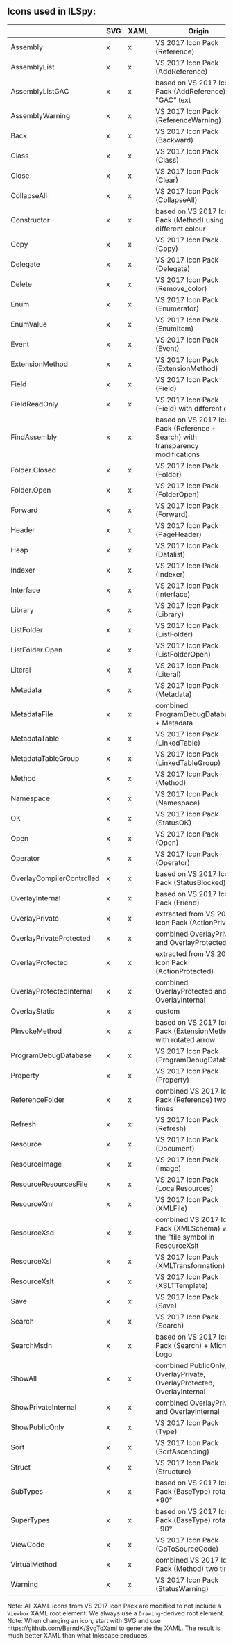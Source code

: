 Icons used in ILSpy:
--------------------

|                           | SVG | XAML | Origin                                                                          | Notes   |
|---------------------------|-----|------|---------------------------------------------------------------------------------|---------|
| Assembly                  |  x  |  x   | VS 2017 Icon Pack (Reference)                                                   |         |
| AssemblyList              |  x  |  x   | VS 2017 Icon Pack (AddReference)                                                |         |
| AssemblyListGAC           |  x  |  x   | based on VS 2017 Icon Pack (AddReference) + "GAC" text                          |         |
| AssemblyWarning           |  x  |  x   | VS 2017 Icon Pack (ReferenceWarning)                                            |         |
| Back                      |  x  |  x   | VS 2017 Icon Pack (Backward)                                                    |         |
| Class                     |  x  |  x   | VS 2017 Icon Pack (Class)                                                       |         |
| Close                     |  x  |  x   | VS 2017 Icon Pack (Clear)                                                       |         |
| CollapseAll               |  x  |  x   | VS 2017 Icon Pack (CollapseAll)                                                 |         |
| Constructor               |  x  |  x   | based on VS 2017 Icon Pack (Method) using a different colour                    |         |
| Copy                      |  x  |  x   | VS 2017 Icon Pack (Copy)                                                        |         |
| Delegate                  |  x  |  x   | VS 2017 Icon Pack (Delegate)                                                    |         |
| Delete                    |  x  |  x   | VS 2017 Icon Pack (Remove_color)                                                |         |
| Enum                      |  x  |  x   | VS 2017 Icon Pack (Enumerator)                                                  |         |
| EnumValue                 |  x  |  x   | VS 2017 Icon Pack (EnumItem)                                                    |         |
| Event                     |  x  |  x   | VS 2017 Icon Pack (Event)                                                       |         |
| ExtensionMethod           |  x  |  x   | VS 2017 Icon Pack (ExtensionMethod)                                             |         |
| Field                     |  x  |  x   | VS 2017 Icon Pack (Field)                                                       |         |
| FieldReadOnly             |  x  |  x   | VS 2017 Icon Pack (Field) with different color                                  |         |
| FindAssembly              |  x  |  x   | based on VS 2017 Icon Pack (Reference + Search) with transparency modifications |         |
| Folder.Closed             |  x  |  x   | VS 2017 Icon Pack (Folder)                                                      |         |
| Folder.Open               |  x  |  x   | VS 2017 Icon Pack (FolderOpen)                                                  |         |
| Forward                   |  x  |  x   | VS 2017 Icon Pack (Forward)                                                     |         |
| Header                    |  x  |  x   | VS 2017 Icon Pack (PageHeader)                                                  |         |
| Heap                      |  x  |  x   | VS 2017 Icon Pack (Datalist)                                                    |         |
| Indexer                   |  x  |  x   | VS 2017 Icon Pack (Indexer)                                                     |         |
| Interface                 |  x  |  x   | VS 2017 Icon Pack (Interface)                                                   |         |
| Library                   |  x  |  x   | VS 2017 Icon Pack (Library)                                                     |         |
| ListFolder                |  x  |  x   | VS 2017 Icon Pack (ListFolder)                                                  |         |
| ListFolder.Open           |  x  |  x   | VS 2017 Icon Pack (ListFolderOpen)                                              |         |
| Literal                   |  x  |  x   | VS 2017 Icon Pack (Literal)                                                     |         |
| Metadata                  |  x  |  x   | VS 2017 Icon Pack (Metadata)                                                    |         |
| MetadataFile              |  x  |  x   | combined ProgramDebugDatabase + Metadata                                        |         |
| MetadataTable             |  x  |  x   | VS 2017 Icon Pack (LinkedTable)                                                 |         |
| MetadataTableGroup        |  x  |  x   | VS 2017 Icon Pack (LinkedTableGroup)                                            |         |
| Method                    |  x  |  x   | VS 2017 Icon Pack (Method)                                                      |         |
| Namespace                 |  x  |  x   | VS 2017 Icon Pack (Namespace)                                                   |         |
| OK                        |  x  |  x   | VS 2017 Icon Pack (StatusOK)                                                    |         |
| Open                      |  x  |  x   | VS 2017 Icon Pack (Open)                                                        |         |
| Operator                  |  x  |  x   | VS 2017 Icon Pack (Operator)                                                    |         |
| OverlayCompilerControlled |  x  |  x   | based on VS 2017 Icon Pack (StatusBlocked)                                      |         |
| OverlayInternal           |  x  |  x   | based on VS 2017 Icon Pack (Friend)                                             |         |
| OverlayPrivate            |  x  |  x   | extracted from VS 2017 Icon Pack (ActionPrivate)                                |         |
| OverlayPrivateProtected   |  x  |  x   | combined OverlayPrivate and OverlayProtected                                    |         |
| OverlayProtected          |  x  |  x   | extracted from VS 2017 Icon Pack (ActionProtected)                              |         |
| OverlayProtectedInternal  |  x  |  x   | combined OverlayProtected and OverlayInternal                                   |         |
| OverlayStatic             |  x  |  x   | custom                                                                          |         |
| PInvokeMethod             |  x  |  x   | based on VS 2017 Icon Pack (ExtensionMethod) with rotated arrow                 |         |
| ProgramDebugDatabase      |  x  |  x   | VS 2017 Icon Pack (ProgramDebugDatabase)                                        |         |
| Property                  |  x  |  x   | VS 2017 Icon Pack (Property)                                                    |         |
| ReferenceFolder           |  x  |  x   | combined VS 2017 Icon Pack (Reference) two times                                |         |
| Refresh                   |  x  |  x   | VS 2017 Icon Pack (Refresh)                                                     |         |
| Resource                  |  x  |  x   | VS 2017 Icon Pack (Document)                                                    |         |
| ResourceImage             |  x  |  x   | VS 2017 Icon Pack (Image)                                                       |         |
| ResourceResourcesFile     |  x  |  x   | VS 2017 Icon Pack (LocalResources)                                              |         |
| ResourceXml               |  x  |  x   | VS 2017 Icon Pack (XMLFile)                                                     |         |
| ResourceXsd               |  x  |  x   | combined VS 2017 Icon Pack (XMLSchema) with the "file symbol in ResourceXslt    |         |
| ResourceXsl               |  x  |  x   | VS 2017 Icon Pack (XMLTransformation)                                           |         |
| ResourceXslt              |  x  |  x   | VS 2017 Icon Pack (XSLTTemplate)                                                |         |
| Save                      |  x  |  x   | VS 2017 Icon Pack (Save)                                                        |         |
| Search                    |  x  |  x   | VS 2017 Icon Pack (Search)                                                      |         |
| SearchMsdn                |  x  |  x   | based on VS 2017 Icon Pack (Search) + Microsoft Logo                            |         |
| ShowAll                   |  x  |  x   | combined PublicOnly, OverlayPrivate, OverlayProtected, OverlayInternal          |         |
| ShowPrivateInternal       |  x  |  x   | combined OverlayPrivate and OverlayInternal                                     |         |
| ShowPublicOnly            |  x  |  x   | VS 2017 Icon Pack (Type)                                                        |         |
| Sort                      |  x  |  x   | VS 2017 Icon Pack (SortAscending)                                               |         |
| Struct                    |  x  |  x   | VS 2017 Icon Pack (Structure)                                                   |         |
| SubTypes                  |  x  |  x   | based on VS 2017 Icon Pack (BaseType) rotated +90°                              |         |
| SuperTypes                |  x  |  x   | based on VS 2017 Icon Pack (BaseType) rotated -90°                              |         |
| ViewCode                  |  x  |  x   | VS 2017 Icon Pack (GoToSourceCode)                                              |         |
| VirtualMethod             |  x  |  x   | combined VS 2017 Icon Pack (Method) two times                                   |         |
| Warning                   |  x  |  x   | VS 2017 Icon Pack (StatusWarning)                                               |         |

Note: All XAML icons from VS 2017 Icon Pack are modified to not include a `Viewbox` XAML root element. We always use a `Drawing`-derived root element.
Note: When changing an icon, start with SVG and use https://github.com/BerndK/SvgToXaml to generate the XAML. The result is much better XAML than what Inkscape produces.